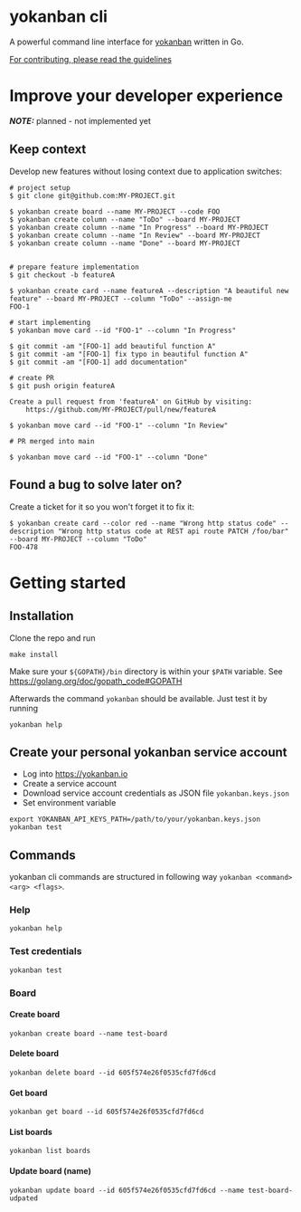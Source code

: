 # yokanban cli

A powerful command line interface for [yokanban](httsp://yokanban.io) written in Go.

[For contributing, please read the guidelines](CONTRIBUTING.md)

# Improve your developer experience


**_NOTE:_** planned - not implemented yet


## Keep context

Develop new features without losing context due to application switches:

```shell
# project setup
$ git clone git@github.com:MY-PROJECT.git

$ yokanban create board --name MY-PROJECT --code FOO
$ yokanban create column --name "ToDo" --board MY-PROJECT
$ yokanban create column --name "In Progress" --board MY-PROJECT
$ yokanban create column --name "In Review" --board MY-PROJECT
$ yokanban create column --name "Done" --board MY-PROJECT


# prepare feature implementation
$ git checkout -b featureA

$ yokanban create card --name featureA --description "A beautiful new feature" --board MY-PROJECT --column "ToDo" --assign-me
FOO-1

# start implementing
$ yokanban move card --id "FOO-1" --column "In Progress"

$ git commit -am "[FOO-1] add beautiful function A"
$ git commit -am "[FOO-1] fix typo in beautiful function A"
$ git commit -am "[FOO-1] add documentation"

# create PR
$ git push origin featureA

Create a pull request from 'featureA' on GitHub by visiting:
	https://github.com/MY-PROJECT/pull/new/featureA

$ yokanban move card --id "FOO-1" --column "In Review"

# PR merged into main

$ yokanban move card --id "FOO-1" --column "Done"
```

## Found a bug to solve later on?

Create a ticket for it so you won't forget it to fix it:

```shell
$ yokanban create card --color red --name "Wrong http status code" --description "Wrong http status code at REST api route PATCH /foo/bar" --board MY-PROJECT --column "ToDo"
FOO-478
```

# Getting started

## Installation

Clone the repo and run

    make install

Make sure your `${GOPATH}/bin` directory is within your `$PATH` variable.
See https://golang.org/doc/gopath_code#GOPATH

Afterwards the command `yokanban` should be available. Just test it by running

    yokanban help

## Create your personal yokanban service account

- Log into https://yokanban.io
- Create a service account
- Download service account credentials as JSON file `yokanban.keys.json`
- Set environment variable

```
export YOKANBAN_API_KEYS_PATH=/path/to/your/yokanban.keys.json 
yokanban test
```

## Commands

yokanban cli commands are structured in following way `yokanban <command> <arg> <flags>`.

### Help

    yokanban help

### Test credentials

    yokanban test

### Board

#### Create board

    yokanban create board --name test-board

#### Delete board

    yokanban delete board --id 605f574e26f0535cfd7fd6cd

#### Get board

    yokanban get board --id 605f574e26f0535cfd7fd6cd

#### List boards

    yokanban list boards

#### Update board (name)

    yokanban update board --id 605f574e26f0535cfd7fd6cd --name test-board-udpated
